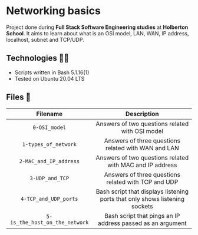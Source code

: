 # Networking basics

Project done during **Full Stack Software Engineering studies** at **Holberton School**. It aims to learn about what is an OSI model, LAN, WAN, IP address, localhost, subnet and TCP/UDP.

## Technologies :man_technologist:
* Scripts written in Bash 5.1.16(1)
* Tested on Ubuntu 20.04 LTS

## Files 📜

| **Filename** | **Description** |
| :--------: | :-----------: |
| `0-OSI_model` | Answers of two questions related with OSI model |
| `1-types_of_network` | Answers of three questions related with WAN and LAN |
| `2-MAC_and_IP_address` | Answers of two questions related with MAC and IP address |
| `3-UDP_and_TCP` | Answers of three questions related with TCP and UDP |
| `4-TCP_and_UDP_ports` | Bash script that displays listening ports that only shows listening sockets |
| `5-is_the_host_on_the_network` | Bash script that pings an IP address passed as an argument |
